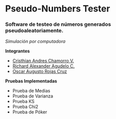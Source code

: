 # Pseudo-Numbers Tester

### Software de testeo de números generados pseudoaleatoriamente.

*Simulación por computadora*

**Integrantes**
- [Cristhian Andres Chamorro V.](https://github.com/cris2014971130)
- [Richard Alexander Agudelo C.](https://github.com/Richardagudelo)
- [Oscar Augusto Rojas Cruz](https://github.com/augusticor)

**Pruebas Implementadas**
- Prueba de Medias
- Prueba de Varianza
- Prueba KS
- Prueba Chi2
- Prueba de Póker
